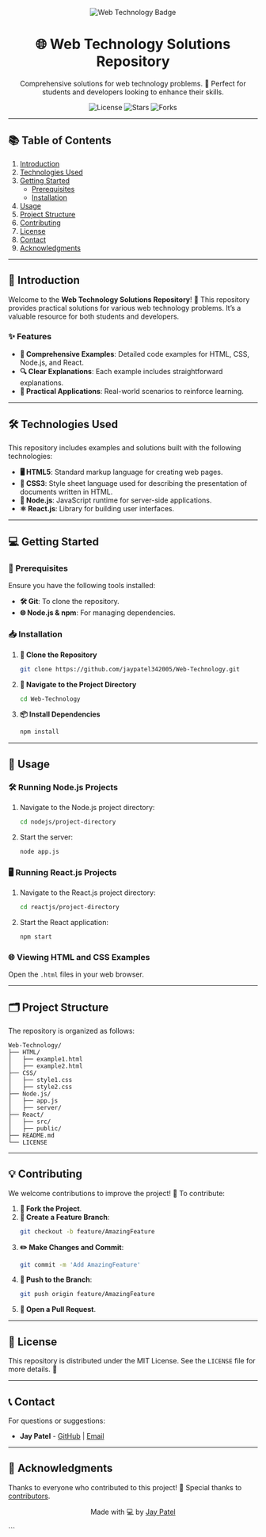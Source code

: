 
<p align="center">
  <img src="https://img.shields.io/badge/Web%20Technology-HTML%20%7C%20CSS%20%7C%20Node.js%20%7C%20React-blue" alt="Web Technology Badge"/>
</p>

<h1 align="center">🌐 Web Technology Solutions Repository</h1>

<p align="center">
  Comprehensive solutions for web technology problems. 🎉 Perfect for students and developers looking to enhance their skills.
</p>

<p align="center">
  <img src="https://img.shields.io/github/license/jaypatel342005/Web-Technology?style=flat-square" alt="License"/>
  <img src="https://img.shields.io/github/stars/jaypatel342005/Web-Technology?style=social" alt="Stars"/>
  <img src="https://img.shields.io/github/forks/jaypatel342005/Web-Technology?style=social" alt="Forks"/>
</p>

---

## 📚 Table of Contents

1. [Introduction](#-introduction)
2. [Technologies Used](#-technologies-used)
3. [Getting Started](#-getting-started)
    - [Prerequisites](#-prerequisites)
    - [Installation](#-installation)
4. [Usage](#-usage)
5. [Project Structure](#-project-structure)
6. [Contributing](#-contributing)
7. [License](#-license)
8. [Contact](#-contact)
9. [Acknowledgments](#-acknowledgments)

---

## 🚀 Introduction

Welcome to the **Web Technology Solutions Repository**! 🌟 This repository provides practical solutions for various web technology problems. It’s a valuable resource for both students and developers.

### ✨ Features

- **📝 Comprehensive Examples**: Detailed code examples for HTML, CSS, Node.js, and React.
- **🔍 Clear Explanations**: Each example includes straightforward explanations.
- **🔧 Practical Applications**: Real-world scenarios to reinforce learning.

---

## 🛠️ Technologies Used

This repository includes examples and solutions built with the following technologies:

- **🖥️ HTML5**: Standard markup language for creating web pages.
- **🎨 CSS3**: Style sheet language used for describing the presentation of documents written in HTML.
- **🚀 Node.js**: JavaScript runtime for server-side applications.
- **⚛️ React.js**: Library for building user interfaces.

---

## 💻 Getting Started

### 🔧 Prerequisites

Ensure you have the following tools installed:

- **🛠️ Git**: To clone the repository.
- **🌐 Node.js & npm**: For managing dependencies.

### 📥 Installation

1. **🔄 Clone the Repository**
   ```sh
   git clone https://github.com/jaypatel342005/Web-Technology.git
   ```

2. **📂 Navigate to the Project Directory**
   ```sh
   cd Web-Technology
   ```

3. **📦 Install Dependencies**
   ```sh
   npm install
   ```

---

## 🎯 Usage

### 🛠️ Running Node.js Projects

1. Navigate to the Node.js project directory:
   ```sh
   cd nodejs/project-directory
   ```

2. Start the server:
   ```sh
   node app.js
   ```

### 🖥️ Running React.js Projects

1. Navigate to the React.js project directory:
   ```sh
   cd reactjs/project-directory
   ```

2. Start the React application:
   ```sh
   npm start
   ```

### 🌐 Viewing HTML and CSS Examples

Open the `.html` files in your web browser.

---

## 🗂️ Project Structure

The repository is organized as follows:

```plaintext
Web-Technology/
├── HTML/
│   ├── example1.html
│   ├── example2.html
├── CSS/
│   ├── style1.css
│   ├── style2.css
├── Node.js/
│   ├── app.js
│   ├── server/
├── React/
│   ├── src/
│   ├── public/
├── README.md
└── LICENSE
```

---

## 💡 Contributing

We welcome contributions to improve the project! 🎉 To contribute:

1. **🍴 Fork the Project**.
2. **🌿 Create a Feature Branch**:
   ```sh
   git checkout -b feature/AmazingFeature
   ```
3. **✏️ Make Changes and Commit**:
   ```sh
   git commit -m 'Add AmazingFeature'
   ```
4. **🔼 Push to the Branch**:
   ```sh
   git push origin feature/AmazingFeature
   ```
5. **🔄 Open a Pull Request**.

---

## 📄 License

This repository is distributed under the MIT License. See the `LICENSE` file for more details. 📝

---

## 📞 Contact

For questions or suggestions:

- **Jay Patel** - [GitHub](https://github.com/jaypatel342005) | [Email](mailto:pateljay97378@gmail.com)

---

## 🙏 Acknowledgments

Thanks to everyone who contributed to this project! 🌟 Special thanks to [contributors](https://github.com/jaypatel342005/Web-Technology/graphs/contributors).

<p align="center">Made with 💻 by <a href="https://github.com/jaypatel342005">Jay Patel</a></p>
```
